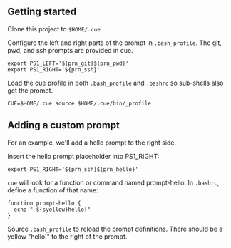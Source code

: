 ## Getting started

Clone this project to `$HOME/.cue`

Configure the left and right parts of the prompt in `.bash_profile`.
The git, pwd, and ssh prompts are provided in cue.  

    export PS1_LEFT='${prn_git}${prn_pwd}'
    export PS1_RIGHT='${prn_ssh}'

Load the cue profile in both `.bash_profile` and `.bashrc` so sub-shells
also get the prompt.

    CUE=$HOME/.cue source $HOME/.cue/bin/_profile

## Adding a custom prompt

For an example, we'll add a hello prompt to the right side.

Insert the hello prompt placeholder into PS1_RIGHT:

    export PS1_RIGHT='${prn_ssh}${prn_hello}'
    
`cue` will look for a function or command named prompt-hello.  In
`.bashrc`, define a function of that name:

    function prompt-hello {
      echo " ${syellow}hello!"
    }

Source `.bash_profile` to reload the prompt definitions.  There should
be a yellow "hello!" to the right of the prompt.
